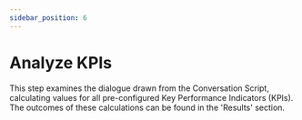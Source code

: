 ```yaml
---
sidebar_position: 6
---
```


# Analyze KPIs

This step examines the dialogue drawn from the Conversation Script, calculating values for all pre-configured Key Performance Indicators (KPIs). The outcomes of these calculations can be found in the 'Results' section.

